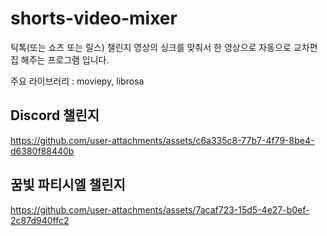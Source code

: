 # shorts-video-mixer

틱톡(또는 쇼츠 또는 릴스) 챌린지 영상의 싱크를 맞춰서 한 영상으로 자동으로 교차편집 해주는 프로그램 입니다.

주요 라이브러리 : moviepy, librosa

## Discord 챌린지
https://github.com/user-attachments/assets/c6a335c8-77b7-4f79-8be4-d6380f88440b


## 꿈빛 파티시엘 챌린지
https://github.com/user-attachments/assets/7acaf723-15d5-4e27-b0ef-2c87d940ffc2


